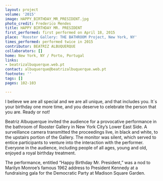 ```yaml
---
layout: project
volume: '2015'
image: HAPPY_BIRTHDAY_MR_PRESIDENT.jpg
photo_credit: Frederico Mendes
title: HAPPY BIRTHDAY MR. PRESIDENT
first_performed: first performed on April 18, 2015
place: 'Rooster Gallery: THE BATHROOM Project, New York, NY'
times_performed: performed twice in 2015
contributor: BEATRIZ ALBUQUERQUE
collaborators: []
home: New York, NY / Porto, Portugal
links:
- beatrizalbuquerque.web.pt
contact: albuquerque@beatrizalbuquerque.web.pt
footnote: ''
tags: []
pages: 102-103

---
```


I believe we are all special and we are all unique, and that includes you. It´s your birthday one more time, and you deserve to celebrate the person that you are. Ready or not!

Beatriz Albuquerque invited the audience for a provocative performance in the bathroom of Rooster Gallery in New York City’s Lower East Side. A surveillance camera transmitted the proceedings live, in black and white, to the upstairs portion of the Gallery. The monitor was silent, which served to entice participants to venture into the interaction with the performer. Everyone in the audience, including people of all ages, young and old, enjoyed a royal birthday treatment.

The performance, entitled “Happy Birthday Mr. President,” was a nod to Marilyn Monroe’s famous 1962 address to President Kennedy at a fundraising gala for the Democratic Party at Madison Square Garden.
